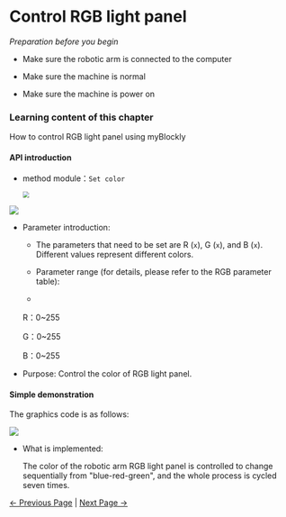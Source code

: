 # Control RGB light panel

<i>Preparation before you begin</i>

- Make sure the robotic arm is connected to the computer

- Make sure the machine is normal

- Make sure the machine is power on

### Learning content of this chapter

How to control RGB light panel using myBlockly

#### API introduction

* method module：`Set color`

  <img src="../../../../resources/5-BasicApplication/5.2.1/pi/img/case/setcolor_item.png" style="zoom: 67%;" />

<img src="../../../../resources/5-BasicApplication/5.2.1/pi/img/blocks/atom/1.png"/>

* Parameter introduction:

  * The parameters that need to be set are R (`x`), G (`x`), and B (`x`). Different values represent different colors.

  * Parameter range (for details, please refer to the RGB parameter table):

  *

    R：0~255

    G：0~255

    B：0~255

* Purpose: Control the color of RGB light panel.



#### Simple demonstration

The graphics code is as follows:

<img src="../../../../resources/5-BasicApplication/5.2.1/pi/img/case/setcolor.png"  />

* What is implemented:

  The color of the robotic arm RGB light panel is controlled to change sequentially from "blue-red-green", and the whole process is cycled seven times.



 [← Previous Page](./3-interface_description.md) | [Next Page →](./5-ControlRoboticArmBackZero.md)